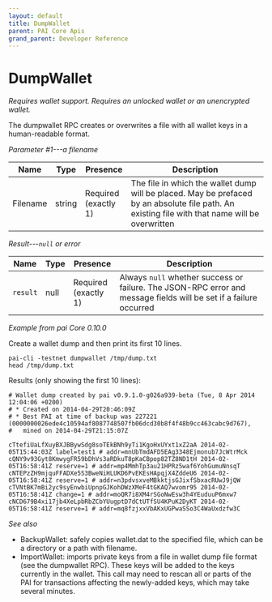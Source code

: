 ```yaml
---
layout: default
title: DumpWallet
parent: PAI Core Apis
grand_parent: Developer Reference
---
```


DumpWallet
========================

*Requires wallet support.  Requires an unlocked wallet or an unencrypted
wallet.*

The dumpwallet RPC creates or overwrites a file with all wallet keys in a human-readable format.

*Parameter #1---a filename*

| Name    | Type   | Presence                | Description
|---------|--------|-------------------------|-------------
|Filename | string | Required<br>(exactly 1) | The file in which the wallet dump will be placed.  May be prefaced by an absolute file path.  An existing file with that name will be overwritten

*Result---`null` or error*

| Name    | Type | Presence                | Description
|---------|------|-------------------------|-------------
|`result` | null | Required<br>(exactly 1) | Always `null` whether success or failure.  The JSON-RPC error and message fields will be set if a failure occurred

*Example from pai Core 0.10.0*

Create a wallet dump and then print its first 10 lines.

```
pai-cli -testnet dumpwallet /tmp/dump.txt
head /tmp/dump.txt
```

Results (only showing the first 10 lines):

```
# Wallet dump created by pai v0.9.1.0-g026a939-beta (Tue, 8 Apr 2014 12:04:06 +0200)
# * Created on 2014-04-29T20:46:09Z
# * Best PAI at time of backup was 227221 (0000000026ede4c10594af8087748507fb06dcd30b8f4f48b9cc463cabc9d767),
#   mined on 2014-04-29T21:15:07Z

cTtefiUaLfXuyBXJBBywSdg8soTEkBNh9yTi1KgoHxUYxt1xZ2aA 2014-02-05T15:44:03Z label=test1 # addr=mnUbTmdAFD5EAg3348Ejmonub7JcWtrMck
cQNY9v93Gyt8KmwygFR59bDhVs3aRDkuT8pKaCBpop82TZ8ND1tH 2014-02-05T16:58:41Z reserve=1 # addr=mp4MmhTp3au21HPRz5waf6YohGumuNnsqT
cNTEPzZH9mjquFFADXe5S3BweNiHLUKD6PvEKEsHApqjX4ZddeU6 2014-02-05T16:58:41Z reserve=1 # addr=n3pdvsxveMBkktjsGJixfSbxacRUwJ9jQW
cTVNtBK7mBi2yc9syEnwbiUpnpGJKohDWzXMeF4tGKAQ7wvomr95 2014-02-05T16:58:41Z change=1 # addr=moQR7i8XM4rSGoNwEsw3h4YEuduuP6mxw7
cNCD679B4xi17jb4XeLpbRbZCbYUugptD7dCtUTfSU4KPuK2DyKT 2014-02-05T16:58:41Z reserve=1 # addr=mq8fzjxxVbAKxUGPwaSSo3C4WaUxdzfw3C
```

*See also*

* BackupWallet: safely copies wallet.dat to the specified file, which can be a directory or a path with filename.
* ImportWallet: imports private keys from a file in wallet dump file format (see the dumpwallet RPC). These keys will be added to the keys currently in the wallet. This call may need to rescan all or parts of the PAI for transactions affecting the newly-added keys, which may take several minutes.

